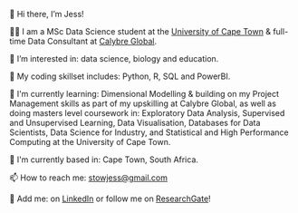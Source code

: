 👋 Hi there, I’m Jess!

👩‍🔬 I am a MSc Data Science student at the [University of Cape Town](https://science.uct.ac.za/data-science/msc-data-science-program-uct) & full-time Data Consultant at [Calybre Global](https://www.calybre.global/).

👀 I’m interested in: data science, biology and education. 

🌱 My coding skillset includes: Python, R, SQL and PowerBI. 

📖 I'm currently learning: Dimensional Modelling & building on my Project Management skills as part of my upskilling at Calybre Global, as well as doing masters level coursework in: Exploratory Data Analysis, Supervised and Unsupervised Learning,  Data Visualisation, Databases for Data Scientists, Data Science for Industry, and Statistical and High Performance Computing at the University of Cape Town. 

📍 I'm currently based in: Cape Town, South Africa.

📫 How to reach me: stowjess@gmail.com

🤝 Add me: on [LinkedIn](https://www.linkedin.com/in/jessicasarahstow/) or follow me on [ResearchGate](https://www.researchgate.net/profile/Jessica-Stow)!

<!---
jessicastow/jessicastow is a ✨ special ✨ repository because its `README.md` (this file) appears on your GitHub profile.
You can click the Preview link to take a look at your changes.
--->
